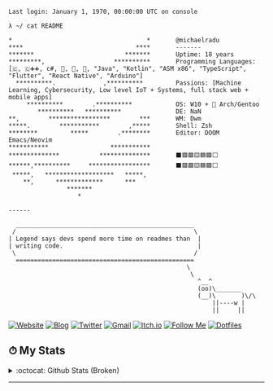```console
Last login: January 1, 1970, 00:00:00 UTC on console

λ ~/ cat README

*                                     *       @michaelradu                    
****                               ****       -------                    
*******                         *******       Uptime: 18 years                    
*********,                   **********       Programming Languages: [🇨, 🇨➕➕, c#, 🐍, 🦀, 🐹, "Java", "Kotlin", "ASM x86", "TypeScript", "Flutter", "React Native", "Arduino"]
  **********.             ,**********         Passions: [Machine Learning, Cybersecurity, Low level IoT + Systems, full stack web + mobile apps]                    
     **********        .**********            OS: W10 + 🐧 Arch/Gentoo                    
        **********   **********               DE: NaN                    
**,        *****************        ***       WM: Dwm                    
*****.        ***********        ,*****       Shell: Zsh                   
********         *****        .********       Editor: DOOM Emacs/Neovim
***********                 ***********                    
**************           **************       ⬛🟥🟩🟨🟦🟪⬜       
******,**********     *****************       ⬛🟥🟩🟨🟦🟪⬜             
 *****,   *******************   *****,                     
    **,      *************      ***                        
                *******                                    
                   *                                       

------

  _________________________________________________
 /                                                 \
| Legend says devs spend more time on readmes than  |
| writing code.                                     |
 \                                                 /
  =================================================
                                                 \
                                                  \
                                                    ^__^
                                                    (oo)\_______
                                                    (__)\       )\/\
                                                        ||----w |
                                                        ||     ||

```
<a href="https://mihairadu.cf" target="_blank"><img alt="Website"
                src="https://img.shields.io/badge/website-red?style=for-the-badge&logo=astro&logoColor=white" /></a>
<a href="https://michaelradu.substack.com" target="_blank"><img alt="Blog"
                src="https://img.shields.io/badge/blog-blue?style=for-the-badge&logo=rss&logoColor=white" /></a>
    <a href="https://twitter.com/MichaelRaduu" target="_blank"><img alt="Twitter"
                src="https://img.shields.io/badge/twitter-black?&style=for-the-badge&logo=twitter&logoColor=white" /></a>
    <a href="mailto:miihairadu@gmail.com" target="_blank"><img alt="Gmail"
                src="https://img.shields.io/badge/-Gmail-D14836?style=for-the-badge&logo=Gmail&logoColor=white" /></a>
    <a href="https://michaelradu.itch.io"><img alt="Itch.io"
                src="https://img.shields.io/badge/-Itch.io-%23FA5C5C?style=for-the-badge&logo=itch.io&logoColor=ffffff"></a>
    <a href="https://github.com/michaelradu"><img alt="Follow Me"
                src="https://img.shields.io/github/followers/michaelradu?label=Follow%20Me&style=for-the-badge"></a>
    <a href="https://github.com/michaelradu/dot"><img alt="Dotfiles"
                src="https://img.shields.io/badge/dotfiles-blue?style=for-the-badge&logo=linux&logoColor=%23ffffff"></a>
    <div>
        <h2>⏱ My Stats
        </h2>
    </div>
    <div>
        <details>
            <summary>
                :octocat: Github Stats (Broken)
            </summary>
            <br />
            <p align="center">
                <img height="160" alt="Michael's Github Stats"
                    src="https://github-readme-stats.vercel.app/api?username=michaelradu&show_icons=true&hide_border=true&theme=dark&count_private=true" />
                <img alt="Michael's Github Stats" height="160"
                    src="https://github-readme-stats.vercel.app/api/top-langs/?username=michaelradu&hide=assembly&layout=compact&theme=dark" />
            </p>
        </details>
    </div>
</div>
<hr />
</br>
